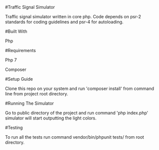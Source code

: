 #Traffic Signal Simulator 

Traffic signal simulator written in core php. Code depends on psr-2 standards for coding guidelines and psr-4 for autoloading.

#Built With

Php

#Requirements

Php 7

Composer


#Setup Guide

Clone this repo on your system and run 'composer install' from command line from project root directory.


#Running The Simulator

Go to public directory of the project and run command 'php index.php' simulator will start outputting the light colors.


#Testing

To run all the tests run command vendor/bin/phpunit tests/ from root directory.